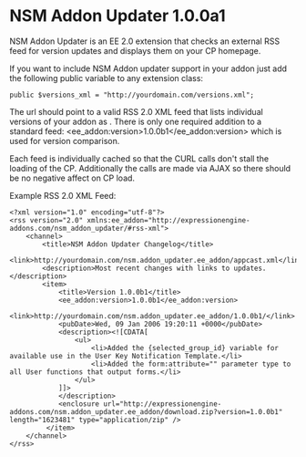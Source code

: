 NSM Addon Updater 1.0.0a1
=========================

NSM Addon Updater is an EE 2.0 extension that checks an external RSS feed for version updates and displays them on your CP homepage.

If you want to include NSM Addon updater support in your addon just add the following public variable to any extension class:

	public $versions_xml = "http://yourdomain.com/versions.xml";

The url should point to a valid RSS 2.0 XML feed that lists individual versions of your addon as <items>. There is only one required addition to a standard feed: <ee_addon:version>1.0.0b1</ee_addon:version> which is used for version comparison.

Each feed is individually cached so that the CURL calls don't stall the loading of the CP. Additionally the calls are made via AJAX so there should be no negative affect on CP load.

Example RSS 2.0 XML Feed:

	<?xml version="1.0" encoding="utf-8"?>
	<rss version="2.0" xmlns:ee_addon="http://expressionengine-addons.com/nsm_addon_updater/#rss-xml">
		<channel>
			<title>NSM Addon Updater Changelog</title>
			<link>http://yourdomain.com/nsm.addon_updater.ee_addon/appcast.xml</link>
			<description>Most recent changes with links to updates.</description>
			<item>
				<title>Version 1.0.0b1</title>
				<ee_addon:version>1.0.0b1</ee_addon:version>
				<link>http://yourdomain.com/nsm.addon_updater.ee_addon/1.0.0b1/</link>
				<pubDate>Wed, 09 Jan 2006 19:20:11 +0000</pubDate>
				<description><![CDATA[
					<ul>
						<li>Added the {selected_group_id} variable for available use in the User Key Notification Template.</li>
						<li>Added the form:attribute="" parameter type to all User functions that output forms.</li>
					</ul>
				]]>
				</description>
				<enclosure url="http://expressionengine-addons.com/nsm.addon_updater.ee_addon/download.zip?version=1.0.0b1" length="1623481" type="application/zip" />
			 </item>
		</channel>
	</rss>
